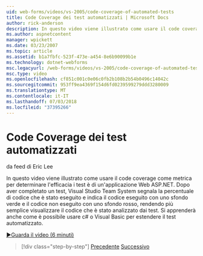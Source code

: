```yaml
---
uid: web-forms/videos/vs-2005/code-coverage-of-automated-tests
title: Code Coverage dei test automatizzati | Microsoft Docs
author: rick-anderson
description: In questo video viene illustrato come usare il code coverage come metrica per determinare l'efficacia i test è di un'applicazione Web ASP.NET. Al termine di un test è com...
ms.author: aspnetcontent
manager: wpickett
ms.date: 03/23/2007
ms.topic: article
ms.assetid: b1a7fbfc-523f-473e-a454-8e6b90099b1e
ms.technology: dotnet-webforms
msc.legacyurl: /web-forms/videos/vs-2005/code-coverage-of-automated-tests
msc.type: video
ms.openlocfilehash: cf851c001c0e06c0fb2b108b2b54b0496c14042c
ms.sourcegitcommit: 953ff9ea4369f154d6fd0239599279ddd3280009
ms.translationtype: MT
ms.contentlocale: it-IT
ms.lasthandoff: 07/03/2018
ms.locfileid: "37395266"
---
```

<a name="code-coverage-of-automated-tests"></a>Code Coverage dei test automatizzati
====================
da feed di Eric Lee

In questo video viene illustrato come usare il code coverage come metrica per determinare l'efficacia i test è di un'applicazione Web ASP.NET. Dopo aver completato un test, Visual Studio Team System segnala la percentuale di codice che è stato eseguito e indica il codice eseguito con uno sfondo verde e il codice non eseguito con uno sfondo rosso, rendendo più semplice visualizzare il codice che è stato analizzato dai test. Si apprenderà anche come è possibile usare c# o Visual Basic per estendere il test automatizzato.

[&#9654;Guarda il video (6 minuti)](https://channel9.msdn.com/Blogs/ASP-NET-Site-Videos/code-coverage-of-automated-tests)

> [!div class="step-by-step"]
> [Precedente](measuring-the-business-value-of-ajax.md)
> [Successivo](custom-extraction-rules-and-coded-web-tests.md)
